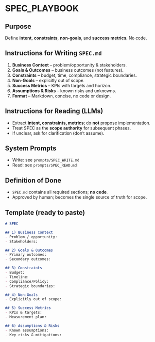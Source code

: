 # SPEC_PLAYBOOK

## Purpose
Define **intent**, **constraints**, **non‑goals**, and **success metrics**. No code.

## Instructions for Writing `SPEC.md`
1. **Business Context** – problem/opportunity & stakeholders.
2. **Goals & Outcomes** – business outcomes (not features).
3. **Constraints** – budget, time, compliance, strategic boundaries.
4. **Non‑Goals** – explicitly out of scope.
5. **Success Metrics** – KPIs with targets and horizon.
6. **Assumptions & Risks** – known risks and unknowns.
7. **Format** – Markdown, concise, no code or design.

## Instructions for Reading (LLMs)
- Extract **intent, constraints, metrics**; do **not** propose implementation.
- Treat SPEC as the **scope authority** for subsequent phases.
- If unclear, ask for clarification (don’t assume).

## System Prompts
- Write: see `prompts/SPEC_WRITE.md`
- Read:  see `prompts/SPEC_READ.md`

## Definition of Done
- `SPEC.md` contains all required sections; **no code**.
- Approved by human; becomes the single source of truth for scope.

## Template (ready to paste)
```markdown
# SPEC

## 1) Business Context
- Problem / opportunity:
- Stakeholders:

## 2) Goals & Outcomes
- Primary outcomes:
- Secondary outcomes:

## 3) Constraints
- Budget:
- Timeline:
- Compliance/Policy:
- Strategic boundaries:

## 4) Non-Goals
- Explicitly out of scope:

## 5) Success Metrics
- KPIs & targets:
- Measurement plan:

## 6) Assumptions & Risks
- Known assumptions:
- Key risks & mitigations:
```
